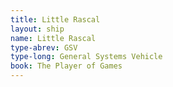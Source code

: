 ```yaml
---
title: Little Rascal
layout: ship
name: Little Rascal
type-abrev: GSV
type-long: General Systems Vehicle
book: The Player of Games
---
```


